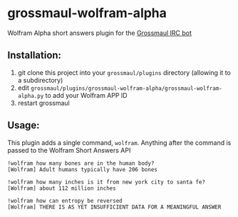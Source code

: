 # grossmaul-wolfram-alpha
Wolfram Alpha short answers plugin for the [Grossmaul IRC bot](https://github.com/JordanMatuschka/grossmaul)

## Installation:
1) git clone this project into your `grossmaul/plugins` directory (allowing it to a subdirectory)
2) edit `grossmaul/plugins/grossmaul-wolfram-alpha/grossmaul-wolfram-alpha.py` to add your Wolfram APP ID
3) restart grossmaul

## Usage:
This plugin adds a single command, `wolfram`. Anything after the command is passed to the Wolfram Short Answers API

```
!wolfram how many bones are in the human body?
[Wolfram] Adult humans typically have 206 bones

!wolfram how many inches is it from new york city to santa fe?
[Wolfram] about 112 million inches

!wolfram how can entropy be reversed
[Wolfram] THERE IS AS YET INSUFFICIENT DATA FOR A MEANINGFUL ANSWER
```
